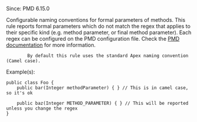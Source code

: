 Since: PMD 6.15.0

Configurable naming conventions for formal parameters of methods.
            This rule reports formal parameters which do not match the regex that applies to their
            specific kind (e.g. method parameter, or final method parameter). Each regex can be configured on the PMD configuration file.
Check the [PMD documentation](https://pmd.github.io/pmd-7.5.0/pmd_rules_apex_codestyle.html#formalparameternamingconventions) for more information.

            By default this rule uses the standard Apex naming convention (Camel case).

Example(s):
```
public class Foo {
    public bar(Integer methodParameter) { } // This is in camel case, so it's ok

    public baz(Integer METHOD_PARAMETER) { } // This will be reported unless you change the regex
}
```
